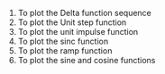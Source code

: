 1. To plot the Delta function sequence
2. To plot the Unit step function
3. To plot the unit impulse function
4. To plot the sinc function
5. To plot the ramp function
6. To plot the sine and cosine functions
